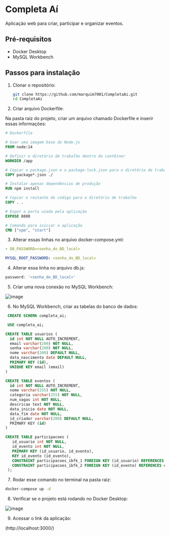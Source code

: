 # Completa Aí

Aplicação web para criar, participar e organizar eventos.

## Pré-requisitos

- Docker Desktop
- MySQL Workbench

## Passos para instalação

1. Clonar o repositório:

   ```bash
   git clone https://github.com/marquim7001/CompletaAi.git
   cd CompletaAi
   ```

2. Criar arquivo Dockerfile:

Na pasta raiz do projeto, criar um arquivo chamado Dockerfile e inserir essas informações:

  ```Dockerfile
  # Dockerfile
  
  # Usar uma imagem base do Node.js
  FROM node:14
  
  # Definir o diretório de trabalho dentro do contêiner
  WORKDIR /app
  
  # Copiar o package.json e o package-lock.json para o diretório de trabalho
  COPY package*.json ./
  
  # Instalar apenas dependências de produção
  RUN npm install
  
  # Copiar o restante do código para o diretório de trabalho
  COPY . .
  
  # Expor a porta usada pela aplicação
  EXPOSE 8080
  
  # Comando para iniciar a aplicação
  CMD ["npm", "start"]
  ```

3. Alterar essas linhas no arquivo docker-compose.yml:

  ```yml
  - DB_PASSWORD=<senha_do_BD_local>
  ```
  
  ```yml
  MYSQL_ROOT_PASSWORD: <senha_do_BD_local>
  ```

4. Alterar essa linha no arquivo db.js:

  ```js
  password: '<senha_do_BD_local>'
  ```

5. Criar uma nova conexão no MySQL Workbench:

  ![image](https://github.com/user-attachments/assets/c7b7d84a-6776-4f2e-992d-fa0c1cd48973)


6. No MySQL Workbench, criar as tabelas do banco de dados:

  ```sql
   CREATE SCHEMA completa_ai;
  ```
  ```sql
   USE completa_ai;
  ```
  ```sql
  CREATE TABLE usuarios (
    id int NOT NULL AUTO_INCREMENT,
    email varchar(200) NOT NULL,
    senha varchar(200) NOT NULL,
    nome varchar(200) DEFAULT NULL,
    data_nascimento date DEFAULT NULL,
    PRIMARY KEY (id),
    UNIQUE KEY email (email)
  )
  ```
  ```sql
  CREATE TABLE eventos (
    id int NOT NULL AUTO_INCREMENT,
    nome varchar(255) NOT NULL,
    categoria varchar(255) NOT NULL,
    num_vagas int NOT NULL,
    descricao text NOT NULL,
    data_inicio date NOT NULL,
    data_fim date NOT NULL,
    id_criador varchar(200) DEFAULT NULL,
    PRIMARY KEY (id)
  )
  ```
  ```sql
  CREATE TABLE participacoes (
     id_usuario int NOT NULL,
     id_evento int NOT NULL,
     PRIMARY KEY (id_usuario, id_evento),
     KEY id_evento (id_evento),
     CONSTRAINT participacoes_ibfk_1 FOREIGN KEY (id_usuario) REFERENCES usuarios (id),
     CONSTRAINT participacoes_ibfk_2 FOREIGN KEY (id_evento) REFERENCES eventos (id)
   );
  ```

7. Rodar esse comando no terminal na pasta raiz:

  ```bash
  docker-compose up -d
  ```

8. Verificar se o projeto está rodando no Docker Desktop:

  ![image](https://github.com/user-attachments/assets/6107f71b-7edb-4e56-a921-53c3d3bd067d)

9. Acessar o link da aplicação:

  (http://localhost:3000/)
